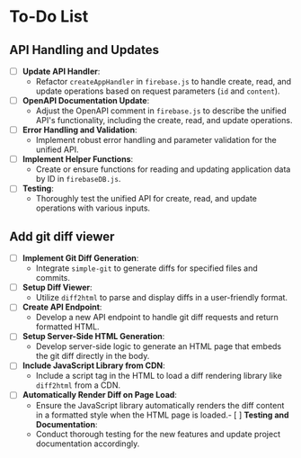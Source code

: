 # To-Do List

## API Handling and Updates
- [ ] **Update API Handler**:
   - Refactor `createAppHandler` in `firebase.js` to handle create, read, and update operations based on request parameters (`id` and `content`).
- [ ] **OpenAPI Documentation Update**:
   - Adjust the OpenAPI comment in `firebase.js` to describe the unified API's functionality, including the create, read, and update operations.
- [ ] **Error Handling and Validation**:
   - Implement robust error handling and parameter validation for the unified API.
- [ ] **Implement Helper Functions**:
   - Create or ensure functions for reading and updating application data by ID in `firebaseDB.js`.
- [ ] **Testing**:
   - Thoroughly test the unified API for create, read, and update operations with various inputs.

## Add git diff viewer
- [ ] **Implement Git Diff Generation**:
   - Integrate `simple-git` to generate diffs for specified files and commits.
- [ ] **Setup Diff Viewer**:
   - Utilize `diff2html` to parse and display diffs in a user-friendly format.
- [ ] **Create API Endpoint**:
   - Develop a new API endpoint to handle git diff requests and return formatted HTML.
- [ ] **Setup Server-Side HTML Generation**:
   - Develop server-side logic to generate an HTML page that embeds the git diff directly in the body.
- [ ] **Include JavaScript Library from CDN**:
   - Include a script tag in the HTML to load a diff rendering library like `diff2html` from a CDN.
- [ ] **Automatically Render Diff on Page Load**:
   - Ensure the JavaScript library automatically renders the diff content in a formatted style when the HTML page is loaded.- [ ] **Testing and Documentation**:
   - Conduct thorough testing for the new features and update project documentation accordingly.
